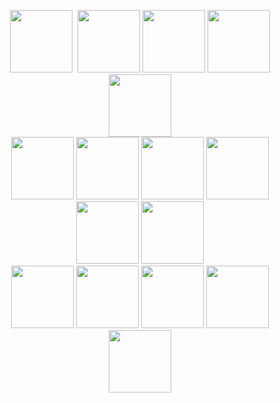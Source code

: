<p align="center">
  <img src="https://freeiconshop.com/wp-content/uploads/edd/html-flat.png" width="100" height="100">&nbsp;
  <img src="https://cdn0.iconfinder.com/data/icons/coding-files-icons-rounded/110/Css-512.png" width="100" height="100">
  <img src="https://camo.githubusercontent.com/bec2c92468d081617cb3145a8f3d8103e268bca400f6169c3a68dc66e05c971e/68747470733a2f2f76352e676574626f6f7473747261702e636f6d2f646f63732f352e302f6173736574732f6272616e642f626f6f7473747261702d6c6f676f2d736861646f772e706e67" width="100" height="100">
  <img src="https://cdn3.iconfinder.com/data/icons/popular-services-brands/512/angular-js-512.png" width="100" height="100">
    <img src="https://ih1.redbubble.net/image.938933168.7139/st,small,507x507-pad,600x600,f8f8f8.jpg" width="100" height="100"><br>

  <img src="https://pivotal.gallerycdn.vsassets.io/extensions/pivotal/vscode-spring-boot/1.24.0/1608077446306/Microsoft.VisualStudio.Services.Icons.Default" width="100" height="100">
  <img src="https://cdn.iconscout.com/icon/free/png-256/docker-10-1175197.png" width="100" height="100">
  <img src="https://cdn.icon-icons.com/icons2/2415/PNG/512/mysql_original_wordmark_logo_icon_146417.png" width="100" height="100">

  <img src="https://encrypted-tbn0.gstatic.com/images?q=tbn:ANd9GcS48Sl0A3eeTE44QRyhQWQvfPOA1BYk_VZC9g&usqp=CAU" width="100" height="100">

  <img src="https://d22e4d61ky6061.cloudfront.net/sites/default/files/RabbitMQ.png" width="100" height="100">
  <img src="https://cdn.iconscout.com/icon/free/png-512/elasticsearch-226094.png" width="100" height="100"><br>
  <img src="https://dist.neo4j.com/wp-content/uploads/20140926224303/neo4j_logo-facebook.png" width="100" height="100">
  
   <img src="https://www.influxdata.com/wp-content/uploads/Grafana-logo-2.png" width="100" height="100">
   <img src="https://symbols-electrical.getvecta.com/stencil_92/47_prometheus.18f6d5e7c5.png" width="100" height="100">
   <img src="https://e7.pngegg.com/pngimages/762/712/png-clipart-logo-kibana-elasticsearch-kiba-text-presentation.png" width="100" height="100">
      <img src="https://avatars.githubusercontent.com/u/8170782?s=280&v=4" width="100" height="100">

  


</p>
